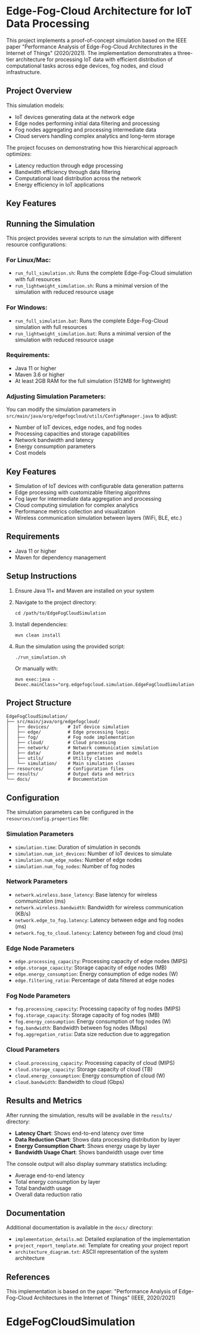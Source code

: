 # Edge-Fog-Cloud Architecture for IoT Data Processing

This project implements a proof-of-concept simulation based on the IEEE paper "Performance Analysis of Edge-Fog-Cloud Architectures in the Internet of Things" (2020/2021). The implementation demonstrates a three-tier architecture for processing IoT data with efficient distribution of computational tasks across edge devices, fog nodes, and cloud infrastructure.

## Project Overview

This simulation models:
- IoT devices generating data at the network edge
- Edge nodes performing initial data filtering and processing
- Fog nodes aggregating and processing intermediate data
- Cloud servers handling complex analytics and long-term storage

The project focuses on demonstrating how this hierarchical approach optimizes:
- Latency reduction through edge processing
- Bandwidth efficiency through data filtering
- Computational load distribution across the network
- Energy efficiency in IoT applications

## Key Features

## Running the Simulation

This project provides several scripts to run the simulation with different resource configurations:

### For Linux/Mac:

- `run_full_simulation.sh`: Runs the complete Edge-Fog-Cloud simulation with full resources
- `run_lightweight_simulation.sh`: Runs a minimal version of the simulation with reduced resource usage

### For Windows:

- `run_full_simulation.bat`: Runs the complete Edge-Fog-Cloud simulation with full resources
- `run_lightweight_simulation.bat`: Runs a minimal version of the simulation with reduced resource usage

### Requirements:

- Java 11 or higher
- Maven 3.6 or higher
- At least 2GB RAM for the full simulation (512MB for lightweight)

### Adjusting Simulation Parameters:

You can modify the simulation parameters in `src/main/java/org/edgefogcloud/utils/ConfigManager.java` to adjust:
- Number of IoT devices, edge nodes, and fog nodes
- Processing capacities and storage capabilities
- Network bandwidth and latency
- Energy consumption parameters
- Cost models

## Key Features

- Simulation of IoT devices with configurable data generation patterns
- Edge processing with customizable filtering algorithms
- Fog layer for intermediate data aggregation and processing
- Cloud computing simulation for complex analytics
- Performance metrics collection and visualization
- Wireless communication simulation between layers (WiFi, BLE, etc.)

## Requirements

- Java 11 or higher
- Maven for dependency management

## Setup Instructions

1. Ensure Java 11+ and Maven are installed on your system
2. Navigate to the project directory:
   ```
   cd /path/to/EdgeFogCloudSimulation
   ```
3. Install dependencies:
   ```
   mvn clean install
   ```
4. Run the simulation using the provided script:
   ```
   ./run_simulation.sh
   ```
   
   Or manually with:
   ```
   mvn exec:java -Dexec.mainClass="org.edgefogcloud.simulation.EdgeFogCloudSimulation"
   ```

## Project Structure

```
EdgeFogCloudSimulation/
├── src/main/java/org/edgefogcloud/
│   ├── devices/       # IoT device simulation
│   ├── edge/          # Edge processing logic
│   ├── fog/           # Fog node implementation
│   ├── cloud/         # Cloud processing
│   ├── network/       # Network communication simulation
│   ├── data/          # Data generation and models
│   ├── utils/         # Utility classes
│   └── simulation/    # Main simulation classes
├── resources/         # Configuration files
├── results/           # Output data and metrics
└── docs/              # Documentation
```

## Configuration

The simulation parameters can be configured in the `resources/config.properties` file:

### Simulation Parameters
- `simulation.time`: Duration of simulation in seconds
- `simulation.num_iot_devices`: Number of IoT devices to simulate
- `simulation.num_edge_nodes`: Number of edge nodes
- `simulation.num_fog_nodes`: Number of fog nodes

### Network Parameters
- `network.wireless.base_latency`: Base latency for wireless communication (ms)
- `network.wireless.bandwidth`: Bandwidth for wireless communication (KB/s)
- `network.edge_to_fog.latency`: Latency between edge and fog nodes (ms)
- `network.fog_to_cloud.latency`: Latency between fog and cloud (ms)

### Edge Node Parameters
- `edge.processing_capacity`: Processing capacity of edge nodes (MIPS)
- `edge.storage_capacity`: Storage capacity of edge nodes (MB)
- `edge.energy_consumption`: Energy consumption of edge nodes (W)
- `edge.filtering_ratio`: Percentage of data filtered at edge nodes

### Fog Node Parameters
- `fog.processing_capacity`: Processing capacity of fog nodes (MIPS)
- `fog.storage_capacity`: Storage capacity of fog nodes (MB)
- `fog.energy_consumption`: Energy consumption of fog nodes (W)
- `fog.bandwidth`: Bandwidth between fog nodes (Mbps)
- `fog.aggregation_ratio`: Data size reduction due to aggregation

### Cloud Parameters
- `cloud.processing_capacity`: Processing capacity of cloud (MIPS)
- `cloud.storage_capacity`: Storage capacity of cloud (TB)
- `cloud.energy_consumption`: Energy consumption of cloud (W)
- `cloud.bandwidth`: Bandwidth to cloud (Gbps)

## Results and Metrics

After running the simulation, results will be available in the `results/` directory:

- **Latency Chart**: Shows end-to-end latency over time
- **Data Reduction Chart**: Shows data processing distribution by layer
- **Energy Consumption Chart**: Shows energy usage by layer
- **Bandwidth Usage Chart**: Shows bandwidth usage over time

The console output will also display summary statistics including:
- Average end-to-end latency
- Total energy consumption by layer
- Total bandwidth usage
- Overall data reduction ratio

## Documentation

Additional documentation is available in the `docs/` directory:

- `implementation_details.md`: Detailed explanation of the implementation
- `project_report_template.md`: Template for creating your project report
- `architecture_diagram.txt`: ASCII representation of the system architecture

## References

This implementation is based on the paper:
"Performance Analysis of Edge-Fog-Cloud Architectures in the Internet of Things" (IEEE, 2020/2021)
# EdgeFogCloudSimulation

